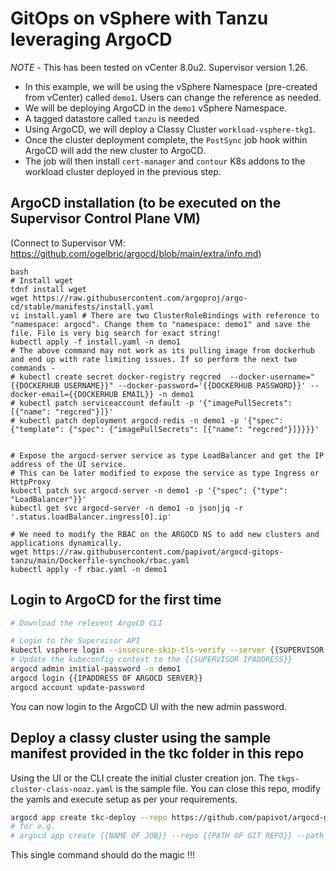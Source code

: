 # GitOps on vSphere with Tanzu leveraging ArgoCD

*NOTE* - This has been tested on vCenter 8.0u2. Supervisor version 1.26.


* In this example, we will be using the vSphere Namespace (pre-created from vCenter) called `demo1`. Users can change the reference as needed. 
* We will be deploying ArgoCD in the `demo1` vSphere Namespace.
* A tagged datastore called `tanzu` is needed
* Using ArgoCD, we will deploy a Classy Cluster `workload-vsphere-tkg1`.
* Once the cluster deployment complete, the `PostSync` job hook within ArgoCD will add the new cluster to ArgoCD.
* The job will then install `cert-manager` and `contour` K8s addons to the workload cluster deployed in the previous step. 

## ArgoCD installation (to be executed on the Supervisor Control Plane VM)
(Connect to Supervisor VM: https://github.com/ogelbric/argocd/blob/main/extra/info.md)
```
bash
# Install wget
tdnf install wget
wget https://raw.githubusercontent.com/argoproj/argo-cd/stable/manifests/install.yaml
vi install.yaml # There are two ClusterRoleBindings with reference to "namespace: argocd". Change them to "namespace: demo1" and save the file. File is very big search for exact string! 
kubectl apply -f install.yaml -n demo1
# The above command may not work as its pulling image from dockerhub and end up with rate limiting issues. If so perform the next two commands - 
# kubectl create secret docker-registry regcred  --docker-username="{{DOCKERHUB USERNAME}}" --docker-password='{{DOCKERHUB PASSWORD}}' --docker-email={{DOCKERHUB EMAIL}} -n demo1
# kubectl patch serviceaccount default -p '{"imagePullSecrets": [{"name": "regcred"}]}'
# kubectl patch deployment argocd-redis -n demo1 -p '{"spec": {"template": {"spec": {"imagePullSecrets": [{"name": "regcred"}]}}}}'


# Expose the argocd-server service as type LoadBalancer and get the IP address of the UI service. 
# This can be later modified to expose the service as type Ingress or HttpProxy
kubectl patch svc argocd-server -n demo1 -p '{"spec": {"type": "LoadBalancer"}}'
kubectl get svc argocd-server -n demo1 -o json|jq -r '.status.loadBalancer.ingress[0].ip'

# We need to modify the RBAC on the ARGOCD NS to add new clusters and applications dynamically. 
wget https://raw.githubusercontent.com/papivot/argocd-gitops-tanzu/main/Dockerfile-synchook/rbac.yaml
kubectl apply -f rbac.yaml -n demo1
```

## Login to ArgoCD for the first time
```bash
# Download the relevent ArgoCD CLI

# Login to the Supervisor API
kubectl vsphere login --insecure-skip-tls-verify --server {{SUPERVISOR IPADDRESS}} -u administrator@vsphere.local
# Update the kubeconfig context to the {{SUPERVISOR IPADDRESS}}
argocd admin initial-password -n demo1
argocd login {{IPADDRESS OF ARGOCD SERVER}}
argocd account update-password
```

You can now login to the ArgoCD UI with the new admin password.

## Deploy a classy cluster using the sample manifest provided in the tkc folder in this repo

Using the UI or the CLI create the initial cluster creation jon. The `tkgs-cluster-class-noaz.yaml` is the sample file. You can close this repo, modify the yamls and execute setup as per your requirements. 
```bash
argocd app create tkc-deploy --repo https://github.com/papivot/argocd-gitops-tanzu.git --path tkc --dest-server https://kubernetes.default.svc --dest-namespace demo1 --auto-prune --sync-policy auto
# for e.g.
# argocd app create {{NAME OF JOB}} --repo {{PATH OF GIT REPO}} --path {{DIRECTORY OF THE CLUSTER YAML}} --dest-server https://kubernetes.default.svc --dest-namespace {{SUP NAMESPACE WHERE CLUSTER IS TO BE DEPLOYED}} --auto-prune --sync-policy auto
```

This single command should do the magic !!!
